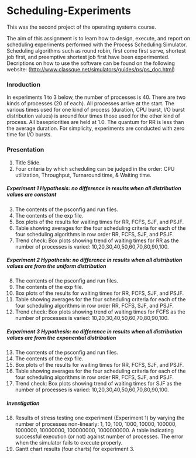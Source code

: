 # Scheduling-Experiments
This was the second project of the operating systems course.

The aim of this assignment is to learn how to design, execute, and report on scheduling experiments performed with the Process Scheduling Simulator. Scheduling algorithms such as round robin, first come first serve, shortest job first, and preemptive shortest job first have been experimented. Decriptions on how to use the software can be found on the following website: (http://www.classque.net/simulators/guides/ps/ps_doc.html)

### Inroduction
In experiments 1 to 3 below, the number of processes is 40. There are two kinds of processes (20 of each). All processes arrive at the start. The various times used for one kind of process (duration, CPU burst, I/O burst distribution values) is around four times those used for the other kind of process. All basepriorities are held at 1.0. The quantum for RR is less than the average duration. For simplicity, experiments are conducted with zero time for I/O bursts.

### Presentation

1. Title Slide. 
2. Four criteria by which scheduling can be judged in the order: CPU utilization, Throughput, Turnaround time, & Waiting time.
##### Experiment 1 Hypothesis: no difference in results when all distribution values are constant
3. The contents of the psconfig and run files.
4. The contents of the exp file.
5. Box plots of the results for waiting times for RR, FCFS, SJF, and PSJF.
6. Table showing averages for the four scheduling criteria for each
of the four scheduling algorithms in row order RR, FCFS, SJF, and PSJF.
7. Trend check: Box plots showing trend of waiting times for RR as the number of processes is varied:
10,20,30,40,50,60,70,80,90,100.
##### Experiment 2 Hypothesis: no difference in results when all distribution values are from the uniform distribution
8. The contents of the psconfig and run files.
9. The contents of the exp file.
10. Box plots of the results for waiting times for RR, FCFS, SJF, and PSJF.
11. Table showing averages for the four scheduling criteria for each
of the four scheduling algorithms in row order RR, FCFS, SJF, and PSJF.
12. Trend check: Box plots showing trend of waiting times for FCFS as the number of processes is varied:
10,20,30,40,50,60,70,80,90,100.
##### Experiment 3 Hypothesis: no difference in results when all distribution values are from the exponential distribution
13. The contents of the psconfig and run files.
14. The contents of the exp file.
15. Box plots of the results for waiting times for RR, FCFS, SJF, and PSJF.
16. Table showing averages for the four scheduling criteria for each of the four scheduling algorithms in row order RR, FCFS, SJF, and PSJF.
17. Trend check: Box plots showing trend of waiting times for SJF as the number of processes is varied: 10,20,30,40,50,60,70,80,90,100.
##### Investigation
18. Results of stress testing one experiment (Experiment 1) by varying the number of processes non-linearly: 1, 10, 100, 1000, 10000, 100000, 1000000, 10000000, 100000000, 1000000000. A table indicating successful execution (or not) against number of processes. The error when the simulator fails to execute properly.
19. Gantt chart results (four charts) for experiment 3. 


